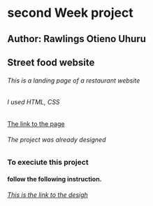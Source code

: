 # second Week project
## Author: Rawlings Otieno Uhuru
## Street food website
###### This is a landing page of a restaurant website
###### I used HTML, CSS
[The link to the page](https://uhuru-rawlings.github.io/week2-1_10_2021-/)
###### The project was already designed 
### To execiute this project 
#### follow the following instruction.
###### [This is the link to the desigh](https://drive.google.com/drive/folders/1m39zuC6FevjbZvdxNAY27-9Dozb2U39_)
